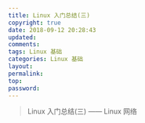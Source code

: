 ```yaml
---
title: Linux 入门总结(三)
copyright: true
date: 2018-09-12 20:28:43
updated:
comments:
tags: Linux 基础
categories: Linux 基础
layout:
permalink:
top:
password:
---
```


<blockquote class="blockquote-center"> Linux 入门总结(三) —— Linux 网络 </blockquote>

<!-- more -->
